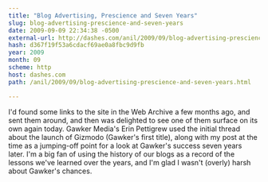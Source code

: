 ```yaml
---
title: "Blog Advertising, Prescience and Seven Years"
slug: blog-advertising-prescience-and-seven-years
date: 2009-09-09 22:34:38 -0500
external-url: http://dashes.com/anil/2009/09/blog-advertising-prescience-and-seven-years.html
hash: d367f19f53a6cdacf69ae0a8fbc9d9fb
year: 2009
month: 09
scheme: http
host: dashes.com
path: /anil/2009/09/blog-advertising-prescience-and-seven-years.html

---
```


I'd found some links to the site in the Web Archive a few months ago, and sent them around, and then was delighted to see one of them surface on its own again today. Gawker Media's Erin Pettigrew used the initial thread about the launch of Gizmodo (Gawker's first title), along with my post at the time as a jumping-off point for a look at Gawker's success seven years later. I'm a big fan of using the history of our blogs as a record of the lessons we've learned over the years, and I'm glad I wasn't (overly) harsh about Gawker's chances.
